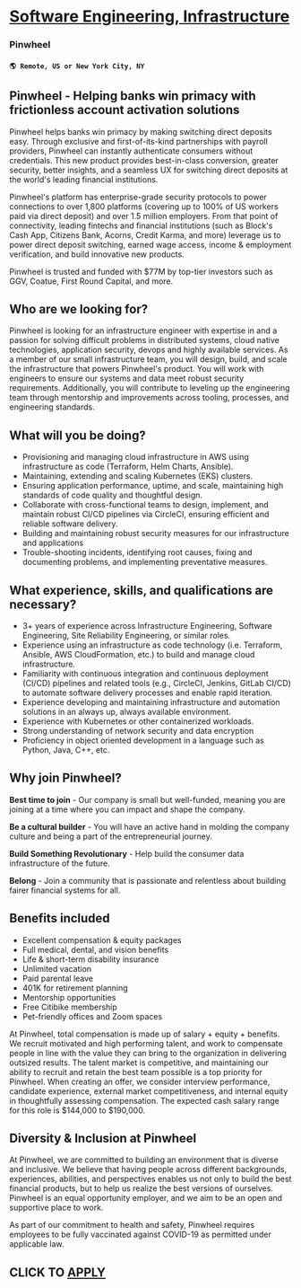 # [Software Engineering, Infrastructure](https://www.remotewlb.com/apply/software-engineering-infrastructure)  
### Pinwheel  
#### `🌎 Remote, US or New York City, NY`  

## **Pinwheel - Helping banks win primacy with frictionless account activation solutions**

Pinwheel helps banks win primacy by making switching direct deposits easy. Through exclusive and first-of-its-kind partnerships with payroll providers, Pinwheel can instantly authenticate consumers without credentials. This new product provides best-in-class conversion, greater security, better insights, and a seamless UX for switching direct deposits at the world's leading financial institutions.

Pinwheel's platform has enterprise-grade security protocols to power connections to over 1,800 platforms (covering up to 100% of US workers paid via direct deposit) and over 1.5 million employers. From that point of connectivity, leading fintechs and financial institutions (such as Block's Cash App, Citizens Bank, Acorns, Credit Karma, and more) leverage us to power direct deposit switching, earned wage access, income & employment verification, and build innovative new products.

Pinwheel is trusted and funded with $77M by top-tier investors such as GGV, Coatue, First Round Capital, and more.

## **Who are we looking for?**

Pinwheel is looking for an infrastructure engineer with expertise in and a passion for solving difficult problems in distributed systems, cloud native technologies, application security, devops and highly available services. As a member of our small infrastructure team, you will design, build, and scale the infrastructure that powers Pinwheel's product. You will work with engineers to ensure our systems and data meet robust security requirements. Additionally, you will contribute to leveling up the engineering team through mentorship and improvements across tooling, processes, and engineering standards.

## **What will you be doing?**

  * Provisioning and managing cloud infrastructure in AWS using infrastructure as code (Terraform, Helm Charts, Ansible).
  * Maintaining, extending and scaling Kubernetes (EKS) clusters.
  * Ensuring application performance, uptime, and scale, maintaining high standards of code quality and thoughtful design.
  * Collaborate with cross-functional teams to design, implement, and maintain robust CI/CD pipelines via CircleCI, ensuring efficient and reliable software delivery.
  * Building and maintaining robust security measures for our infrastructure and applications
  * Trouble-shooting incidents, identifying root causes, fixing and documenting problems, and implementing preventative measures.

## **What experience, skills, and qualifications are necessary?**

  * 3+ years of experience across Infrastructure Engineering, Software Engineering, Site Reliability Engineering, or similar roles.
  * Experience using an infrastructure as code technology (i.e. Terraform, Ansible, AWS CloudFormation, etc.) to build and manage cloud infrastructure.
  * Familiarity with continuous integration and continuous deployment (CI/CD) pipelines and related tools (e.g., CircleCI, Jenkins, GitLab CI/CD) to automate software delivery processes and enable rapid iteration.
  * Experience developing and maintaining infrastructure and automation solutions in an always up, always available environment.
  * Experience with Kubernetes or other containerized workloads.
  * Strong understanding of network security and data encryption
  * Proficiency in object oriented development in a language such as Python, Java, C++, etc.

## **Why join Pinwheel?**

**Best time to join** \- Our company is small but well-funded, meaning you are joining at a time where you can impact and shape the company.

**Be a cultural builder** \- You will have an active hand in molding the company culture and being a part of the entrepreneurial journey.

**Build Something Revolutionary** \- Help build the consumer data infrastructure of the future.

**Belong** \- Join a community that is passionate and relentless about building fairer financial systems for all.

## **Benefits included**

  * Excellent compensation & equity packages
  * Full medical, dental, and vision benefits
  * Life & short-term disability insurance
  * Unlimited vacation
  * Paid parental leave
  * 401K for retirement planning
  * Mentorship opportunities
  * Free Citibike membership
  * Pet-friendly offices and Zoom spaces

At Pinwheel, total compensation is made up of salary + equity + benefits. We recruit motivated and high performing talent, and work to compensate people in line with the value they can bring to the organization in delivering outsized results. The talent market is competitive, and maintaining our ability to recruit and retain the best team possible is a top priority for Pinwheel. When creating an offer, we consider interview performance, candidate experience, external market competitiveness, and internal equity in thoughtfully assessing compensation. The expected cash salary range for this role is $144,000 to $190,000.

## **Diversity & Inclusion at Pinwheel**

At Pinwheel, we are committed to building an environment that is diverse and inclusive. We believe that having people across different backgrounds, experiences, abilities, and perspectives enables us not only to build the best financial products, but to help us realize the best versions of ourselves. Pinwheel is an equal opportunity employer, and we aim to be an open and supportive place to work.

As part of our commitment to health and safety, Pinwheel requires employees to be fully vaccinated against COVID-19 as permitted under applicable law.

###  
  
  
  
  
  
  
  

  
## CLICK TO [APPLY](https://www.remotewlb.com/apply/software-engineering-infrastructure)

